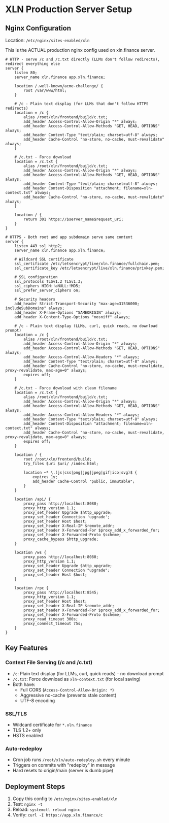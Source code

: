 # XLN Production Server Setup

## Nginx Configuration

Location: `/etc/nginx/sites-enabled/xln`

This is the ACTUAL production nginx config used on xln.finance server.

```nginx
# HTTP - serve /c and /c.txt directly (LLMs don't follow redirects), redirect everything else
server {
    listen 80;
    server_name xln.finance app.xln.finance;

    location /.well-known/acme-challenge/ {
        root /var/www/html;
    }

    # /c - Plain text display (for LLMs that don't follow HTTPS redirects)
    location = /c {
        alias /root/xln/frontend/build/c.txt;
        add_header Access-Control-Allow-Origin "*" always;
        add_header Access-Control-Allow-Methods "GET, HEAD, OPTIONS" always;
        add_header Content-Type "text/plain; charset=utf-8" always;
        add_header Cache-Control "no-store, no-cache, must-revalidate" always;
    }

    # /c.txt - Force download
    location = /c.txt {
        alias /root/xln/frontend/build/c.txt;
        add_header Access-Control-Allow-Origin "*" always;
        add_header Access-Control-Allow-Methods "GET, HEAD, OPTIONS" always;
        add_header Content-Type "text/plain; charset=utf-8" always;
        add_header Content-Disposition "attachment; filename=xln-context.txt" always;
        add_header Cache-Control "no-store, no-cache, must-revalidate" always;
    }

    location / {
        return 301 https://$server_name$request_uri;
    }
}

# HTTPS - Both root and app subdomain serve same content
server {
    listen 443 ssl http2;
    server_name xln.finance app.xln.finance;

    # Wildcard SSL certificate
    ssl_certificate /etc/letsencrypt/live/xln.finance/fullchain.pem;
    ssl_certificate_key /etc/letsencrypt/live/xln.finance/privkey.pem;

    # SSL configuration
    ssl_protocols TLSv1.2 TLSv1.3;
    ssl_ciphers HIGH:!aNULL:!MD5;
    ssl_prefer_server_ciphers on;

    # Security headers
    add_header Strict-Transport-Security "max-age=31536000; includeSubDomains" always;
    add_header X-Frame-Options "SAMEORIGIN" always;
    add_header X-Content-Type-Options "nosniff" always;

    # /c - Plain text display (LLMs, curl, quick reads, no download prompt)
    location = /c {
        alias /root/xln/frontend/build/c.txt;
        add_header Access-Control-Allow-Origin "*" always;
        add_header Access-Control-Allow-Methods "GET, HEAD, OPTIONS" always;
        add_header Access-Control-Allow-Headers "*" always;
        add_header Content-Type "text/plain; charset=utf-8" always;
        add_header Cache-Control "no-store, no-cache, must-revalidate, proxy-revalidate, max-age=0" always;
        expires off;
    }

    # /c.txt - Force download with clean filename
    location = /c.txt {
        alias /root/xln/frontend/build/c.txt;
        add_header Access-Control-Allow-Origin "*" always;
        add_header Access-Control-Allow-Methods "GET, HEAD, OPTIONS" always;
        add_header Access-Control-Allow-Headers "*" always;
        add_header Content-Type "text/plain; charset=utf-8" always;
        add_header Content-Disposition "attachment; filename=xln-context.txt" always;
        add_header Cache-Control "no-store, no-cache, must-revalidate, proxy-revalidate, max-age=0" always;
        expires off;
    }

    location / {
        root /root/xln/frontend/build;
        try_files $uri $uri/ /index.html;

        location ~* \.(js|css|png|jpg|jpeg|gif|ico|svg)$ {
            expires 1y;
            add_header Cache-Control "public, immutable";
        }
    }

    location /api/ {
        proxy_pass http://localhost:8080;
        proxy_http_version 1.1;
        proxy_set_header Upgrade $http_upgrade;
        proxy_set_header Connection 'upgrade';
        proxy_set_header Host $host;
        proxy_set_header X-Real-IP $remote_addr;
        proxy_set_header X-Forwarded-For $proxy_add_x_forwarded_for;
        proxy_set_header X-Forwarded-Proto $scheme;
        proxy_cache_bypass $http_upgrade;
    }

    location /ws {
        proxy_pass http://localhost:8080;
        proxy_http_version 1.1;
        proxy_set_header Upgrade $http_upgrade;
        proxy_set_header Connection "upgrade";
        proxy_set_header Host $host;
    }

    location /rpc {
        proxy_pass http://localhost:8545;
        proxy_http_version 1.1;
        proxy_set_header Host $host;
        proxy_set_header X-Real-IP $remote_addr;
        proxy_set_header X-Forwarded-For $proxy_add_x_forwarded_for;
        proxy_set_header X-Forwarded-Proto $scheme;
        proxy_read_timeout 300s;
        proxy_connect_timeout 75s;
    }
}
```

## Key Features

### Context File Serving (/c and /c.txt)

- `/c`: Plain text display (for LLMs, curl, quick reads) - no download prompt
- `/c.txt`: Force download as `xln-context.txt` (for local saving)
- Both have:
  - Full CORS (`Access-Control-Allow-Origin: *`)
  - Aggressive no-cache (prevents stale content)
  - UTF-8 encoding

### SSL/TLS

- Wildcard certificate for `*.xln.finance`
- TLS 1.2+ only
- HSTS enabled

### Auto-redeploy

- Cron job runs `/root/xln/auto-redeploy.sh` every minute
- Triggers on commits with "redeploy" in message
- Hard resets to origin/main (server is dumb pipe)

## Deployment Steps

1. Copy this config to `/etc/nginx/sites-enabled/xln`
2. Test: `nginx -t`
3. Reload: `systemctl reload nginx`
4. Verify: `curl -I https://app.xln.finance/c`
